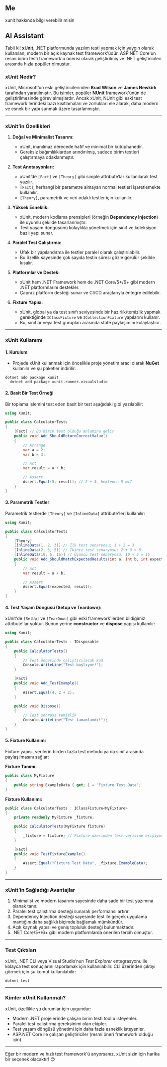 
## Me
xunit hakkında bilgi verebilir misin

## AI Assistant
Tabii ki! **xUnit**, .NET platformunda yazılım testi yapmak için yaygın olarak kullanılan, modern bir açık kaynak test framework'üdür. ASP.NET Core'un resmi birim testi framework'ü önerisi olarak geliştirilmiş ve .NET geliştiricileri arasında hızla popüler olmuştur.

### **xUnit Nedir?**
xUnit, Microsoft’un eski geliştiricilerinden **Brad Wilson** ve **James Newkirk** tarafından yaratılmıştır. Bu isimler, popüler **NUnit** framework'ünün de geliştirilmesinde görev almışlardır. Ancak xUnit, NUnit gibi eski test framework'lerindeki bazı kısıtlamaları ve zorlukları ele alarak, daha modern ve esnek bir yapı sunmak üzere tasarlanmıştır.

---

### **xUnit’in Özellikleri**
1. **Doğal ve Minimalist Tasarım:**
   - xUnit, inanılmaz derecede hafif ve minimal bir kütüphanedir.
   - Gereksiz bağımlılıklardan arındırılmış, sadece birim testleri çalıştırmaya odaklanmıştır.
   
2. **Test Anotasyonları:**
   - xUnit’de `[Fact]` ve `[Theory]` gibi simple attribute’lar kullanılarak test yazılır.
   - `[Fact]`, herhangi bir parametre almayan normal testleri işaretlemekte kullanılır.
   - `[Theory]`, parametrik ve veri odaklı testler için kullanılır.

3. **Yüksek Esneklik:**
   - xUnit, modern kodlama prensipleri (örneğin **Dependency Injection**) ile uyumlu şekilde tasarlanmıştır.
   - Test yaşam döngüsünü kolaylıkla yönetmek için sınıf ve koleksiyon bazlı yapı sunar.
   
4. **Paralel Test Çalıştırma:**
   - Ufak bir yapılandırma ile testler paralel olarak çalıştırılabilir.
   - Bu özellik sayesinde çok sayıda testin süresi gözle görülür şekilde kısalır.

5. **Platformlar ve Destek:**
   - xUnit hem .NET Framework hem de .NET Core/5+/6+ gibi modern .NET platformlarını destekler.
   - Çapraz platform desteği sunar ve CI/CD araçlarıyla entegre edilebilir.

6. **Fixture Yapısı:**
   - xUnit, global ya da test sınıfı seviyesinde bir hazırlık/temizlik yapmak gerektiğinde `IClassFixture` ve `ICollectionFixture` yapılarını kullanır.
   - Bu, sınıflar veya test gurupları arasında state paylaşımını kolaylaştırır.

---

### **xUnit Kullanımı**

#### 1. **Kurulum**
- Projede xUnit kullanmak için öncelikle proje yönetim aracı olarak **NuGet** kullanılır ve şu paketler indirilir:
```shell script
dotnet add package xunit
  dotnet add package xunit.runner.visualstudio
```

#### 2. **Basit Bir Test Örneği**
Bir toplama işlemini test eden basit bir test aşağıdaki gibi yazılabilir:

```csharp
using Xunit;

public class CalculatorTests
{
    [Fact] // Bu birim test olduğu anlamına gelir
    public void Add_ShouldReturnCorrectValue()
    {
        // Arrange
        var a = 2;
        var b = 3;

        // Act
        var result = a + b;

        // Assert
        Assert.Equal(5, result); // 2 + 3, beklenen 5 mi?
    }
}
```

#### 3. **Parametrik Testler**
Parametrik testlerde `[Theory]` ve `[InlineData]` attribute'leri kullanılır:
```csharp
using Xunit;

public class CalculatorTests
{
    [Theory]
    [InlineData(1, 2, 3)] // İlk test senaryosu: 1 + 2 = 3
    [InlineData(2, 3, 5)] // İkinci test senaryosu: 2 + 3 = 5
    [InlineData(10, 5, 15)] // Üçüncü test senaryosu: 10 + 5 = 15
    public void Add_ShouldMatchExpectedResults(int a, int b, int expected)
    {
        // Act
        var result = a + b;

        // Assert
        Assert.Equal(expected, result);
    }
}
```

#### 4. **Test Yaşam Döngüsü (Setup ve Teardown):**
xUnit'de `[SetUp]` ve `[TearDown]` gibi eski framework'lerden bildiğimiz attribute'lar yoktur. Bunun yerine **constructor** ve **dispose** yapısı kullanılır:
```csharp
using Xunit;

public class CalculatorTests : IDisposable
{
    public CalculatorTests()
    {
        // Test öncesinde çalıştırılacak kod
        Console.WriteLine("Test başlıyor!");
    }

    [Fact]
    public void Add_TestExample()
    {
        Assert.Equal(4, 2 + 2);
    }

    public void Dispose()
    {
        // Test sonrası temizlik
        Console.WriteLine("Test tamamlandı!");
    }
}
```

#### 5. **Fixture Kullanımı**
Fixture yapısı, verilerin birden fazla test metodu ya da sınıf arasında paylaşılmasını sağlar:

**Fixture Tanımı:**
```csharp
public class MyFixture
{
    public string ExampleData { get; } = "Fixture Test Data";
}
```

**Fixture Kullanımı:**
```csharp
public class CalculatorTests : IClassFixture<MyFixture>
{
    private readonly MyFixture _fixture;

    public CalculatorTests(MyFixture fixture)
    {
        _fixture = fixture; // Fixture üzerinden test verisine erişiyoruz
    }

    [Fact]
    public void TestFixtureExample()
    {
        Assert.Equal("Fixture Test Data", _fixture.ExampleData);
    }
}
```

---

### **xUnit’in Sağladığı Avantajlar**
1. Minimalist ve modern tasarımı sayesinde daha sade bir test yazımına olanak tanır.
2. Paralel test çalıştırma desteği sunarak performansı artırır.
3. Dependency Injection desteği sayesinde test ile gerçek uygulama mantığını daha sağlıklı biçimde bağlamak mümkündür.
4. Açık kaynak yapısı ve geniş topluluk desteği bulunmaktadır.
5. .NET Core/5+/6+ gibi modern platformlarda önerilen tercih olmuştur.

---

### **Test Çıktıları**
xUnit, .NET CLI veya Visual Studio’nun *Test Explorer* entegrasyonu ile kolayca test sonuçlarını raporlamak için kullanılabilir. CLI üzerinden çıktıyı görmek için şu komut kullanılabilir:
```shell script
dotnet test
```

---

### **Kimler xUnit Kullanmalı?**
xUnit, özellikle şu durumlar için uygundur:
- Modern .NET projelerinde çalışan birim testi tool'u isteyenler.
- Paralel test çalıştırma gereksinimi olan ekipler.
- Test yaşam döngüsü yönetimi için daha fazla esneklik isteyenler.
- ASP.NET Core ile çalışan geliştiriciler (resmi öneri framework olduğu için).

---

Eğer bir modern ve hızlı test framework'ü arıyorsanız, xUnit sizin için harika bir seçenek olacaktır! 😊
